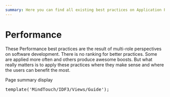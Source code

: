```yaml
---
summary: Here you can find all existing best practices on Application Performance.
---
```


# Performance

These Performance best practices are the result of multi-role perspectives on software development. There is no ranking for better practices. Some are applied more often and others produce awesome boosts. But what really matters is to apply these practices where they make sense and where the users can benefit the most.

<p class="mt-script-comment">Page summary display</p>
<pre class="script">
template('MindTouch/IDF3/Views/Guide');</pre>
